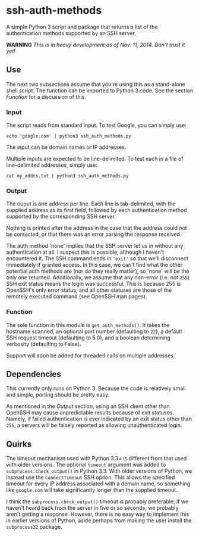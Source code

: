 ssh-auth-methods
================

A simple Python 3 script and package that returns a list of the
authentication methods supported by an SSH server.

**WARNING** *This is in heavy development as of Nov. 11, 2014. Don't
trust it yet!*

## Use

The next two subsections assume that you're using this as
a stand-alone shell script. The function can be imported to Python 3
code. See the section *Function* for a discussion of this.

### Input

The script reads from standard input. To test Google, you can simply use:

`echo 'google.com' | python3 ssh_auth_methods.py`

The input can be domain names or IP addresses.

Multiple inputs are expected to be line-delimited. To test each
in a file of line-delimited addresses, simply use:

`cat my_addrs.txt | python3 ssh_auth_methods.py`

### Output

The ouput is one address per line. Each line is tab-delimited, with
the supplied address as its first field, followed by each authentication method
supported by the corresponding SSH server.

Nothing is printed after the address in the case that the address
could not be contacted, or that there was an error parsing the response
received.

The auth method 'none' implies that the SSH server let us in without any
authentication at all. I suspect this is possible, although I haven't encountered
it. The SSH command ends in `'exit'` so that we'll disconnect immediately
if granted access. In this case, we can't find what the other potential auth methods
are (nor do they really matter), so 'none' will be the only one returned.
Additionally, we assume that any non-error (i.e. not `255`) SSH exit status
means the login was successful. This is because 255 is OpenSSH's only
error status, and all other statuses are those of the remotely executed
command (see OpenSSH man pages).

### Function

The sole function in this module is `get_auth_methods()`. It takes the
hostname scanned, an optional port number (defaulting to `22`), a default
SSH request timeout (defaulting to 5.0), and a
boolean determining verbosity (defaulting to False).

Support will soon be added for threaded calls on multiple addresses.

## Dependencies

This currently only runs on Python 3. Because the code is relatively
small and simple, porting should be pretty easy.

As mentioned in the *Output* section, using an SSH client other than OpenSSH
may cause unpredictable results because of exit statuses. Namely, if
failed authentication is ever indicated by an exit status other than `255`,
a servers will be falsely reported as allowing unauthenticated login.

## Quirks

The timeout mechanism used with Python 3.3+ is different from that used
with older versions. The optional `timeout` argument was added to
`subprocess.check_output()` in Python 3.3. With older versions of
Python, we instead use the `ConnectTimeout` SSH option. This allows
the specified timeout for every IP address associated with a domain
name, so something like `google.com` will take significantly longer
than the supplied timeout.

I think the `subprocess.check_output()` timeout is probably preferable;
if we haven't heard back from the server in five or so seconds, we
probably aren't getting a response. However, there is no easy way
to implement this in earlier versions of Python, aside perhaps from
making the user install the `subprocess32` package.
